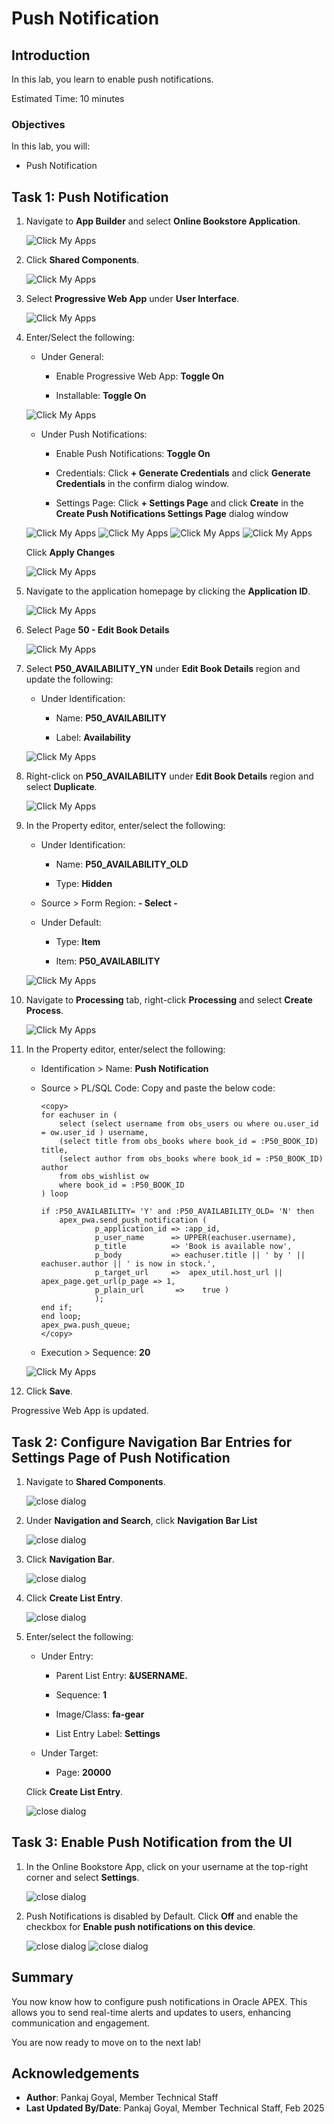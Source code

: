 # Push Notification

## Introduction

In this lab, you learn to enable push notifications.

Estimated Time: 10 minutes

### Objectives

In this lab, you will:

- Push Notification

## Task 1: Push Notification

1. Navigate to **App Builder** and select **Online Bookstore Application**.

    ![Click My Apps](images/13-1-1-app.png " ")

2. Click **Shared Components**.

    ![Click My Apps](images/13-1-2-sc.png " ")

3. Select **Progressive Web App** under **User Interface**.

    ![Click My Apps](images/13-1-3-user-interface1.png " ")

4. Enter/Select the following:

    - Under General:

        - Enable Progressive Web App: **Toggle On**

        - Installable: **Toggle On**

    ![Click My Apps](images/13-1-4-1-installable.png " ")

    - Under Push Notifications:

        - Enable Push Notifications: **Toggle On**

        - Credentials: Click **+ Generate Credentials** and click **Generate Credentials** in the confirm dialog window.

        - Settings Page: Click **+ Settings Page** and click **Create** in the **Create Push Notifications Settings Page** dialog window

    ![Click My Apps](images/13-1-4-2-Credentials.png " ")
    ![Click My Apps](images/13-1-4-3-Credentials1.png " ")
    ![Click My Apps](images/13-1-4-4-Settings.png " ")
    ![Click My Apps](images/13-1-4-5-Settings1.png " ")

    Click **Apply Changes**

    ![Click My Apps](images/13-1-4-5-apply-changes.png " ")

5. Navigate to the application homepage by clicking the **Application ID**.

    ![Click My Apps](images/13-1-5-appid.png " ")

6. Select Page **50 - Edit Book Details**

    ![Click My Apps](images/13-1-6-page50.png " ")

7. Select **P50\_AVAILABILITY\_YN** under **Edit Book Details** region and update the following:

    - Under Identification:

        - Name: **P50\_AVAILABILITY**

        - Label: **Availability**

    ![Click My Apps](images/13-1-7-avai-item.png " ")

8. Right-click on **P50\_AVAILABILITY** under **Edit Book Details** region and select **Duplicate**.

    ![Click My Apps](images/13-1-8-avai-item-dup.png " ")

9. In the Property editor, enter/select the following:

    - Under Identification:

        - Name: **P50\_AVAILABILITY\_OLD**

        - Type: **Hidden**

    - Source > Form Region: **- Select -**

    - Under Default:

         - Type: **Item**

         - Item: **P50_AVAILABILITY**

    ![Click My Apps](images/13-1-9-avai-item-dup-details.png " ")

10. Navigate to **Processing** tab, right-click **Processing** and select **Create Process**.

    ![Click My Apps](images/13-1-10-process.png " ")

11. In the Property editor, enter/select the following:

    - Identification > Name: **Push Notification**

    - Source > PL/SQL Code: Copy and paste the below code:

        ```
        <copy>
        for eachuser in (
            select (select username from obs_users ou where ou.user_id = ow.user_id ) username,
            (select title from obs_books where book_id = :P50_BOOK_ID)  title,
            (select author from obs_books where book_id = :P50_BOOK_ID)  author
            from obs_wishlist ow
            where book_id = :P50_BOOK_ID
        ) loop

        if :P50_AVAILABILITY= 'Y' and :P50_AVAILABILITY_OLD= 'N' then
            apex_pwa.send_push_notification (
                    p_application_id => :app_id,
                    p_user_name      => UPPER(eachuser.username),
                    p_title          => 'Book is available now',
                    p_body           => eachuser.title || ' by ' ||  eachuser.author || ' is now in stock.',
                    p_target_url     =>  apex_util.host_url || apex_page.get_url(p_page => 1,
                    p_plain_url       =>    true )
                    );
        end if;
        end loop;
        apex_pwa.push_queue;
        </copy>
         ```

    - Execution > Sequence: **20**

    ![Click My Apps](images/13-1-11-process-details.png " ")

12. Click **Save**.

Progressive Web App is updated.

## Task 2: Configure Navigation Bar Entries for Settings Page of Push Notification

1. Navigate to **Shared Components**.

    ![close dialog](images/13-1-sc-admin-2.png " ")

2. Under **Navigation and Search**, click **Navigation Bar List**

    ![close dialog](images/13-2-nav-bar-admin2.png " ")

3. Click **Navigation Bar**.

    ![close dialog](images/13-2-nav-bar-admin1.png " ")

4. Click **Create List Entry**.

    ![close dialog](images/13-2-4-navbar.png " ")

5. Enter/select the following:

    - Under Entry:

        - Parent List Entry: **&USERNAME.**

        - Sequence: **1**

        - Image/Class: **fa-gear**

        - List Entry Label: **Settings**

    - Under Target:

        - Page: **20000**

    Click **Create List Entry**.

    ![close dialog](images/13-2-create-entry-admin.png " ")

## Task 3: Enable Push Notification from the UI

1. In the Online Bookstore App, click on your username at the top-right corner and select **Settings**.

    ![close dialog](images/13-2-6-settings.png " ")

2. Push Notifications is disabled by Default. Click **Off** and enable the checkbox for **Enable push notifications on this device**.

    ![close dialog](images/13-2-6-settings1.png " ")
    ![close dialog](images/13-2-6-settings2.png " ")

## Summary

You now know how to configure push notifications in Oracle APEX. This allows you to send real-time alerts and updates to users, enhancing communication and engagement.

You are now ready to move on to the next lab!

## Acknowledgements

- **Author**: Pankaj Goyal, Member Technical Staff
- **Last Updated By/Date**: Pankaj Goyal, Member Technical Staff, Feb 2025